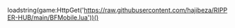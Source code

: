 loadstring(game:HttpGet('https://raw.githubusercontent.com/hajibeza/RIPPER-HUB/main/BFMobile.lua'))()
